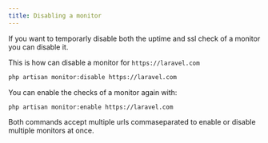```yaml
---
title: Disabling a monitor
---
```


If you want to temporarly disable both the uptime and ssl check of a monitor you can disable it.

This is how can disable a monitor for `https://laravel.com`

```bash
php artisan monitor:disable https://laravel.com
```

You can enable the checks of a monitor again with:

```bash
php artisan monitor:enable https://laravel.com
```

Both commands accept multiple urls commaseparated to enable or disable multiple monitors at once.